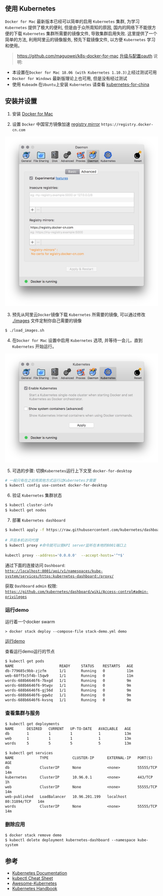 ## 使用 Kubernetes

`Docker for Mac` 最新版本已经可以简单的启用 `Kubernetes` 集群,
为学习 `Kubernetes` 提供了极大的便利, 但是由于众所周知的原因,
国内的网络下不能很方便的下载 `Kubernetes` 集群所需要的镜像文件, 导致集群启用失败.
这里提供了一个简单的方法, 利用阿里云的镜像服务, 预先下载镜像文件, 以方便 `Kubernetes` 学习和使用。

> https://github.com/maguowei/k8s-docker-for-mac
> [升级与配置oauth](https://jimmysong.io/kubernetes-handbook/practice/dashboard-upgrade.html)
说明:
 - 本设置在`Docker for Mac 18.06 (with Kubernetes 1.10.3)`上经过测试可用
 - `Docker for Windows` 最新版理论上也可用, 但是没有经过测试
 - 使用 `Kubeadm` 在`Ubuntu`上安装 `Kubernetes` 请查看 [kubernetes-for-china](https://github.com/maguowei/kubernetes-for-china)

## 安装并设置

1. 安装 [Docker for Mac](https://docs.docker.com/docker-for-mac/install/)

2. 设置 `Docker` 中国官方镜像加速 [registry mirror](https://www.docker-cn.com/registry-mirror) ```https://registry.docker-cn.com```

![mirror](https://raw.githubusercontent.com/runcoding/static/master/wiki/picmirror.jpg)

3. 预先从阿里云`Docker`镜像下载 `Kubernetes` 所需要的镜像, 可以通过修改 [./images](./images) 文件定制你自己需要的镜像

```bash
$ ./load_images.sh
```

4. 在`Docker for Mac` 设置中启用 `Kubernetes` 选项, 并等待一会儿，直到 `Kubernetes` 开始运行。

![k8s](https://raw.githubusercontent.com/runcoding/static/master/wiki/pick8s.jpg)

5. 可选的步骤: 切换`Kubernetes`运行上下文至 `docker-for-desktop`

```bash
# 一般只有在之前用其他方式运行过Kubernetes才需要
$ kubectl config use-context docker-for-desktop
```

6. 验证 `Kubernetes` 集群状态

```bash
$ kubectl cluster-info
$ kubectl get nodes
```

7. 部署 `Kubernetes dashboard`

```bash
$ kubectl apply -f https://raw.githubusercontent.com/kubernetes/dashboard/master/src/deploy/recommended/kubernetes-dashboard.yaml

# 开启本机访问代理
$ kubectl proxy #命令就可以使API server监听在本地的8001端口上

kubectl proxy --address='0.0.0.0'  --accept-hosts='^*$'

```

通过下面的连接访问 `Dashboard`:
[`http://localhost:8001/api/v1/namespaces/kube-system/services/https:kubernetes-dashboard:/proxy/`](
http://localhost:8001/api/v1/namespaces/kube-system/services/https:kubernetes-dashboard:/proxy/)

获取 `Dashboard` `admin` 权限:
[`https://github.com/kubernetes/dashboard/wiki/Access-control#admin-privileges`](https://github.com/kubernetes/dashboard/wiki/Access-control#admin-privileges)

### 运行demo
运行着一个docker swarm
```
> docker stack deploy --compose-file stack-demo.yml demo
```
[运行demo](/demo/stack-demo.yml ':include :type=md')

查看运行demo运行的节点
```
$ kubectl get pods
NAME                     READY     STATUS    RESTARTS   AGE
db-779685c9bb-zjzfm      1/1       Running   0          11m
web-68ff5c5f4b-l5qw9     1/1       Running   0          11m
words-688b6646f6-7bxgd   1/1       Running   0          9m
words-688b6646f6-9twgv   1/1       Running   0          9m
words-688b6646f6-gj56d   1/1       Running   0          9m
words-688b6646f6-gqwbz   1/1       Running   0          9m
words-688b6646f6-kvsnq   1/1       Running   0          9m
```

### 查看集群与服务
```
$ kubectl get deployments
NAME      DESIRED   CURRENT   UP-TO-DATE   AVAILABLE   AGE
db        1         1         1            1           13m
web       1         1         1            1           13m
words     5         5         5            5           13m

$ kubectl get services
NAME            TYPE           CLUSTER-IP      EXTERNAL-IP   PORT(S)        AGE
db              ClusterIP      None            <none>        55555/TCP      14m
kubernetes      ClusterIP      10.96.0.1       <none>        443/TCP        1h
web             ClusterIP      None            <none>        55555/TCP      14m
web-published   LoadBalancer   10.96.201.199   localhost     80:31894/TCP   14m
words           ClusterIP      None            <none>        55555/TCP      14m
```

### 删除应用
```
$ docker stack remove demo
$ kubectl delete deployment kubernetes-dashboard --namespace kube-system
```


## 参考

- [Kubernetes Documentation](https://kubernetes.io/docs/home/)
- [kubectl Cheat Sheet](https://kubernetes.io/docs/reference/kubectl/cheatsheet/)
- [Awesome-Kubernetes](https://github.com/ramitsurana/awesome-kubernetes)
- [Kubernetes Handbook](https://github.com/rootsongjc/kubernetes-handbook)
